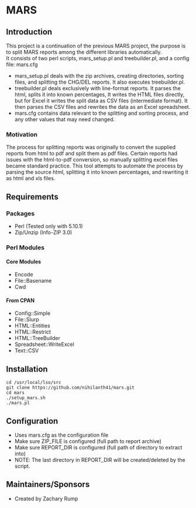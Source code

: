# MARS   
## Introduction 

This project is a continuation of the previous MARS project, the purpose is to split MARS reports among the different libraries automatically.  
It consists of two perl scripts, mars_setup.pl and treebuilder.pl, and a config file: mars.cfg  

- mars_setup.pl deals with the zip archives, creating directories, sorting files, and splitting the CHG/DEL reports. It also executes treebuilder.pl.
- treebuilder.pl deals exclusively with line-format reports. It parses the html, splits it into known percentages, It writes the HTML files directly, but for Excel it  writes the split data as CSV files (intermediate format).
It then parses the CSV files and rewrites the data as an Excel spreadsheet. 
- mars.cfg contains data relevant to the splitting and sorting process, and any other values that may need changed. 


### Motivation
The process for splitting reports was originally to convert the supplied reports from html to pdf and split them as pdf files. 
Certain reports had issues with the html-to-pdf conversion, so manually splitting excel files became standard practice. 
This tool attempts to automate the process by parsing the source html, splitting it into known percentages, and rewriting it as html and xls files. 

## Requirements

### Packages 

- Perl (Tested only with 5.10.1)
- Zip/Unzip (Info-ZIP 3.0)

### Perl Modules 

#### Core Modules 

- Encode
- File::Basename
- Cwd

#### From CPAN 

- Config::Simple
- File::Slurp
- HTML::Entities
- HTML::Restrict
- HTML::TreeBuilder
- Spreadsheet::WriteExcel
- Text::CSV

## Installation 

```
cd /usr/local/lso/src
git clone https://github.com/nihilanth41/mars.git
cd mars
./setup_mars.sh 
./mars.pl
```

## Configuration 

- Uses mars.cfg as the configuration file 
- Make sure ZIP_FILE is configured (full path to report archive) 
- Make sure REPORT_DIR is configured (full path of directory to extract into)
 - NOTE: The last directory in REPORT_DIR will be created/deleted by the script. 

## Maintainers/Sponsors 

- Created by Zachary Rump

